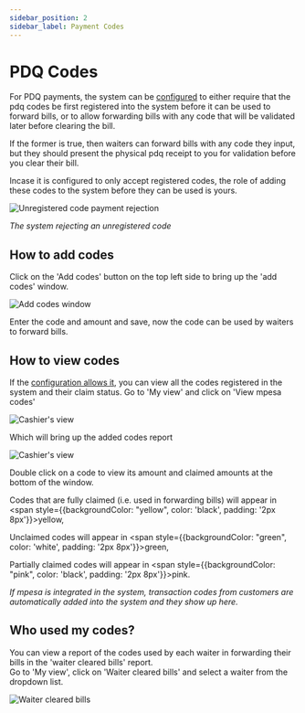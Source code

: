 ```yaml
---
sidebar_position: 2
sidebar_label: Payment Codes
---
```


# PDQ Codes

For PDQ payments, the system can be [configured](../configuration#allow_forward_mpesa_pdq_for_later_validation) to either require that the pdq codes be first registered into the system before it can be used to forward bills, or to allow forwarding bills with any code that will be validated later before clearing the bill.

If the former is true, then waiters can forward bills with any code they input, but they should present the physical pdq receipt to you for validation before you clear their bill.

Incase it is configured to only accept registered codes, the role of adding these codes to the system before they can be used is yours.

![Unregistered code payment rejection](/img/pdq_code_rejection.PNG)

*The system rejecting an unregistered code*

## How to add codes

Click on the 'Add codes' button on the top left side to bring up the 'add codes' window.

![Add codes window](/img/add_codes_window.PNG)

Enter the code and amount and save, now the code can be used by waiters to forward bills.

## How to view codes

If the [configuration allows it](../configuration#allow_cashier_access_mpesa_codes), you can view all the codes registered in the system and their claim status. Go to 'My view' and click on 'View mpesa codes'

![Cashier's view](/img/cashier_view.PNG)

Which will bring up the added codes report

![Cashier's view](/img/added_codes_report.PNG)

Double click on a code to view its amount and claimed amounts at the bottom of the window.

Codes that are fully claimed (i.e. used in forwarding bills) will appear in <span style={{backgroundColor: "yellow", color: 'black', padding: '2px 8px'}}>yellow</span>, 

Unclaimed codes will appear in <span style={{backgroundColor: "green", color: 'white', padding: '2px 8px'}}>green</span>,  

Partially claimed codes will appear in <span style={{backgroundColor: "pink", color: 'black', padding: '2px 8px'}}>pink</span>.  

*If mpesa is integrated in the system, transaction codes from customers are automatically added into the system and they show up here.*

## Who used my codes?

You can view a report of the codes used by each waiter in forwarding their bills in the 'waiter cleared bills' report.  
Go to 'My view', click on 'Waiter cleared bills' and select a waiter from the dropdown list.

![Waiter cleared bills](/img/waiter_cleared_bills.PNG)